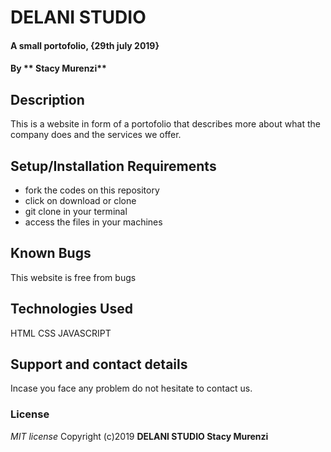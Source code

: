 # DELANI STUDIO
#### A small portofolio, {29th july 2019}
#### By ** Stacy Murenzi**
## Description
This is a website in form of a portofolio that describes more about what the company does and the services we offer.
## Setup/Installation Requirements
* fork the codes on this repository
* click on download or clone
* git clone in your terminal
* access the files in your machines
## Known Bugs
This website is free from bugs
## Technologies Used
HTML
CSS
JAVASCRIPT
## Support and contact details
Incase you face any problem do not hesitate to contact us.
### License
*MIT license*
Copyright (c)2019 **DELANI STUDIO 
Stacy Murenzi**
